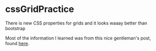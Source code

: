 # cssGridPractice
There is new CSS properties for grids and it looks waaay better than bootstrap

Most of the information I learned was from this nice gentleman's post, found <a href="https://hackernoon.com/how-css-grid-beats-bootstrap-85d5881cf163" target="_blank">here</a>.
